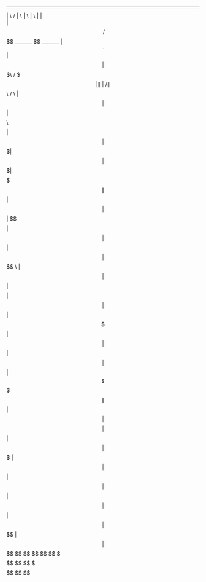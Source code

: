  __       __  __            __            __                  __  __ 
|  \     /  \|  \          |  \          |  \                |  \|  \
| $$\   /  $$ \$$ _______   \$$  _______ | $$____    ______  | $$| $$
| $$$\ /  $$$|  \|       \ |  \ /       \| $$    \  /      \ | $$| $$
| $$$$\  $$$$| $$| $$$$$$$\| $$|  $$$$$$$| $$$$$$$\|  $$$$$$\| $$| $$
| $$\$$ $$ $$| $$| $$  | $$| $$ \$$    \ | $$  | $$| $$    $$| $$| $$
| $$ \$$$| $$| $$| $$  | $$| $$ _\$$$$$$\| $$  | $$| $$$$$$$$| $$| $$
| $$  \$ | $$| $$| $$  | $$| $$|       $$| $$  | $$ \$$     \| $$| $$
 \$$      \$$ \$$ \$$   \$$ \$$ \$$$$$$$  \$$   \$$  \$$$$$$$ \$$ \$$
                                                                     
                                                                     
                                                                     
